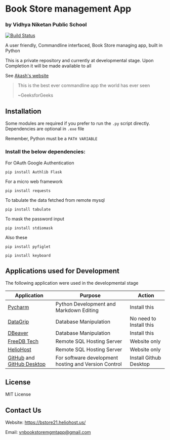 # Book Store management App
### by Vidhya Niketan Public School

[![Build Status](https://travis-ci.org/joemccann/dillinger.svg?branch=master)](https://travis-ci.org/joemccann/dillinger)

A user friendly, Commandline interfaced, Book Store managing app, built in Python

This is a private repository and currently at developmental stage. 
Upon Completion it will be made available to all

See [Akash's website](https://akashshanmugaraj.wixsite.com/home) 

> This is the best ever commandline app the world has ever seen
> 
> ~GeeksforGeeks

## Installation
Some modules are required if you prefer to run the `.py` script directly. Dependencies are optional in `.exe` file

Remember, Python must be a `PATH VARIABLE`

### Install the below dependencies:

For OAuth Google Authentication
```shell
pip install Authlib Flask
```
For a micro web framework
```pip install Flask
pip install requests
```
To tabulate the data fetched from remote mysql

```
pip install tabulate
```

To mask the password input

```
pip install stdiomask
```

Also these

```
pip install pyfiglet
```

```
pip install keyboard
```

## Applications used for Development

The following application were used in the developmental stage

| Application | Purpose | Action |
| ------ | ------ | ------ |
| [Pycharm](https://www.jetbrains.com/pycharm/) | Python Development and Markdown Editing | Install this |
| [DataGrip](https://www.jetbrains.com/datagrip/) | Database Manipulation | No need to Install this | 
| [DBeaver](https://dbeaver.io/) | Database Manipulation| Install this | Install this |
| [FreeDB Tech](https://freedb.tech/) | Remote SQL Hosting Server | Website only |
| [HelioHost](https://www.heliohost.org/) | Remote SQL Hosting Server | Website only |
| [GitHub](https://github.com/) and [GitHub Desktop](https://desktop.github.com/) | For software development hosting and Version Control | Install Github Desktop |


## License

MIT License

## Contact Us
Website: https://bstore21.heliohost.us/

Email: vnbookstoremgmtapp@gmail.com
